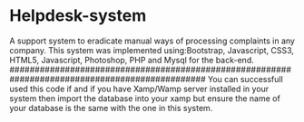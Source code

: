 # Helpdesk-system
A support system to eradicate manual ways of processing complaints in any  company.
This system was implemented using:Bootstrap, Javascript, CSS3, HTML5, Javascript, Photoshop, PHP and Mysql for the back-end.
  ###############################################################################################
You can successfull used this code if and if you have Xamp/Wamp server installed in your system then import the database into your xamp but ensure the name of your database is the same with the one in this system.
